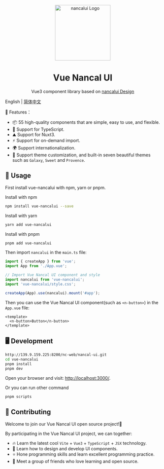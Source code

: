 <p align="center">
  <a href="https://nancalui.design/" target="_blank" rel="noopener noreferrer">
    <img alt="nancalui Logo" src="https://vue-nancalui.github.io/assets/logo.svg" width="180" style="max-width:100%;">
  </a>
</p>

<h1 align="center">Vue Nancal UI</h1>

<p align="center">Vue3 component library based on <a href="https://nancalui.design/" target="_blank" rel="noopener noreferrer">nancalui Design</a></p>

English | [简体中文](README.zh-CN.md)

🌈 Features：

- 📦 55 high-quality components that are simple, easy to use, and flexible.
- 🔑 Support for TypeScript.
- ⛰️ Support for Nuxt3.
- ⚡ Support for on-demand import.
- 🌍 Support internationalization.
- 🎨 Support theme customization, and built-in seven beautiful themes such as `Galaxy`, `Sweet` and `Provence`.

## 🔧 Usage

First install vue-nancalui with npm, yarn or pnpm.

Install with npm

```sh
npm install vue-nancalui --save
```

Install with yarn

```sh
yarn add vue-nancalui
```

Install with pnpm

```sh
pnpm add vue-nancalui
```

Then import `nancalui` in the `main.ts` file:

```ts
import { createApp } from 'vue';
import App from './App.vue';

// Import Vue Nancal UI component and style
import nancalui from 'vue-nancalui';
import 'vue-nancalui/style.css';

createApp(App).use(nancalui).mount('#app');
```

Then you can use the Vue Nancal UI component(such as `<n-button>`) in the `App.vue` file:

```vue
<template>
  <n-button>Button</n-button>
</template>
```

## 🖥️ Development

```sh
http://139.9.159.225:8200/nc-web/nancal-ui.git
cd vue-nancalui
pnpm install
pnpm dev
```

Open your browser and visit: [http://localhost:3000/](http://localhost:3000/).

Or you can run other command

```sh
pnpm scripts
```

## 🤝 Contributing

Welcome to join our Vue Nancal UI open source project!🎉

By participating in the Vue Nancal UI project, we can together:

- 🔥 Learn the latest cool `Vite` + `Vue3` + `TypeScript` + `JSX` technology.
- 🎁 Learn how to design and develop UI components.
- ⭐ Hone programming skills and learn excellent programming practice.
- 🎊 Meet a group of friends who love learning and open source.
